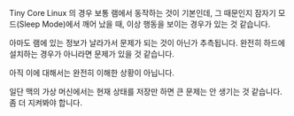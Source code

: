 Tiny Core Linux 의 경우 보통 램에서 동작하는 것이 기본인데, 그 때문인지 잠자기 모드(Sleep Mode)에서 깨어 났을 때, 이상 행동을 보이는 경우가 있는 것 같습니다. 

아마도 램에 있는 정보가 날라가서 문제가 되는 것이 아닌가 추측됩니다. 완전히 하드에 설치하는 경우가 아니라면 문제가 있을 것 같습니다. 

아직 이에 대해서는 완전히 이해한 상황이 아닙니다. 

일단 맥의 가상 머신에서는 현재 상태를 저장만 하면 큰 문제는 안 생기는 것 같습니다. 좀 더 지켜봐야 합니다. 


